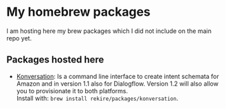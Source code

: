 # My homebrew packages

I am hosting here my brew packages which I did not include on the main repo yet.

## Packages hosted here
- [Konversation]: Is a command line interface to create intent schemata for Amazon and in version 1.1 also for Dialogflow. Version 1.2 will also allow you to provisionate it to both platforms.  
Install with: `brew install rekire/packages/konversation`.

[Konversation]: https://github.com/rewe-digital-incubator/Konversation
